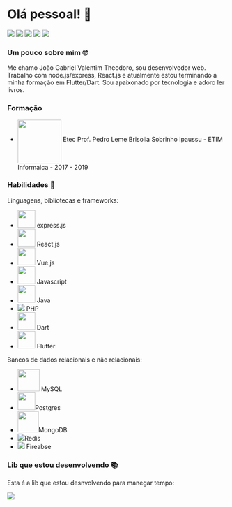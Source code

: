 # Olá pessoal! 👋

[<img src="https://img.shields.io/badge/twitter-%231DA1F2.svg?&style=for-the-badge&logo=twitter&logoColor=white" />](https://twitter.com/joao_vale9) [<img src="https://img.shields.io/badge/medium-%2312100E.svg?&style=for-the-badge&logo=medium&logoColor=white" />](https://medium.com/@theodorojoaogabrielvalentim)  [<img src="https://img.shields.io/badge/linkedin-%230077B5.svg?&style=for-the-badge&logo=linkedin&logoColor=white" />](https://www.linkedin.com/in/joão-gabriel-theodoro-0356281b5) [<img src = "https://img.shields.io/badge/instagram-%23E4405F.svg?&style=for-the-badge&logo=instagram&logoColor=white">](https://www.instagram.com/theodorojoaogabrielvalentim/) [<img src = "https://img.shields.io/badge/facebook-%231877F2.svg?&style=for-the-badge&logo=facebook&logoColor=white">](https://www.facebook.com/joaogabriel.theodoro.11/)

### Um pouco sobre mim 🤓

Me chamo João Gabriel Valentim Theodoro, sou desenvolvedor web. Trabalho com node.js/express, React.js e atualmente estou terminando a minha formação em Flutter/Dart.  Sou apaixonado por tecnologia e adoro ler livros.

### Formação

- <img align="middle" src="https://4.bp.blogspot.com/-7DouliDO0KY/WH-B_HrAnHI/AAAAAAAAHBE/zNPdgeJ10ys7q87vhRoDEEnnDKVUjfwegCLcB/s1600/etec_ipaussu.jpg"  height="100"/> Etec Prof. Pedro Leme Brisolla Sobrinho Ipaussu - ETIM Informaica - 2017 - 2019

### Habilidades 🧰

Linguagens, bibliotecas e frameworks:

- <img src="https://img.icons8.com/color/48/000000/nodejs.png" height="40"/>  express.js
- <img src="https://img.icons8.com/cute-clipart/64/000000/react-native.png" height="40"/> React.js
- <img src="https://img.icons8.com/color/48/000000/vue-js.png" height="40"/> Vue.js
- <img src="https://img.icons8.com/color/48/000000/javascript.png" height="40"/> Javascript
- <img src="https://img.icons8.com/color/48/000000/java-coffee-cup-logo.png" height="40"/> Java
- <img src="https://img.icons8.com/officel/40/000000/php-logo.png"/> PHP 
- <img src="https://img.icons8.com/color/48/000000/dart.png" height="40"/> Dart
- <img src="https://img.icons8.com/color/48/000000/flutter.png" height="40"/> Flutter

Bancos de dados relacionais e não relacionais:

- <img src="https://img.icons8.com/ios-filled/50/000000/mysql-logo.png" height="50"/> MySQL
- <img src="https://img.icons8.com/color/48/000000/postgreesql.png" height="40"/>Postgres
- <img src="https://img.icons8.com/color/48/000000/mongodb.png" height="48"/>MongoDB
- <img src="https://img.icons8.com/color/48/000000/redis.png"/>Redis
- <img src="https://img.icons8.com/color/48/000000/google-firebase-console.png"/> Fireabse



###  Lib que estou desenvolvendo  📚

Esta é a lib que estou desnvolvendo para manegar tempo: 

<img align="left"
      src="https://github-readme-stats.vercel.app/api/pin/?username=JoaoValentimDev&theme=dracula&repo=chronos-js" />

